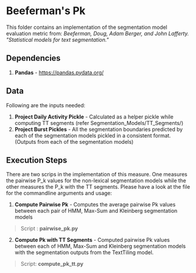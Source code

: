 # Beeferman's Pk

This folder contains an implementation of the segmentation model evaluation metric from: _Beeferman, Doug, Adam Berger, and John Lafferty. "Statistical models for text segmentation."_

## Dependencies
1. __Pandas__ - https://pandas.pydata.org/

## Data
Following are the inputs needed:
1. __Project Daily Activity Pickle__ - Calculated as a helper pickle while computing TT segments (refer Segmentation_Models/TT_Segments/)
2. __Project Burst Pickles__ - All the segmentation boundaries predicted by each of the segmentation models pickled in a consistent format. (Outputs from each of the segmentation models)

## Execution Steps
There are two scrips in the implementation of this measure. One measures the pairwise P_k values for the non-lexical segmentation models while the other measures the P_k with the TT segments. Please have a look at the file for the commandline arguments and usage:

1. __Compute Pairwise Pk__ - Computes the average pairwise Pk values between each pair of HMM, Max-Sum and Kleinberg segmentation models
> Script : __pairwise_pk.py__

2. __Compute Pk with TT Segments__ - Computed pairwise Pk values between each of  HMM, Max-Sum and Kleinberg segmentation models with the segmentation outputs from the TextTiling model.
> Script: __compute_pk_tt.py__ 